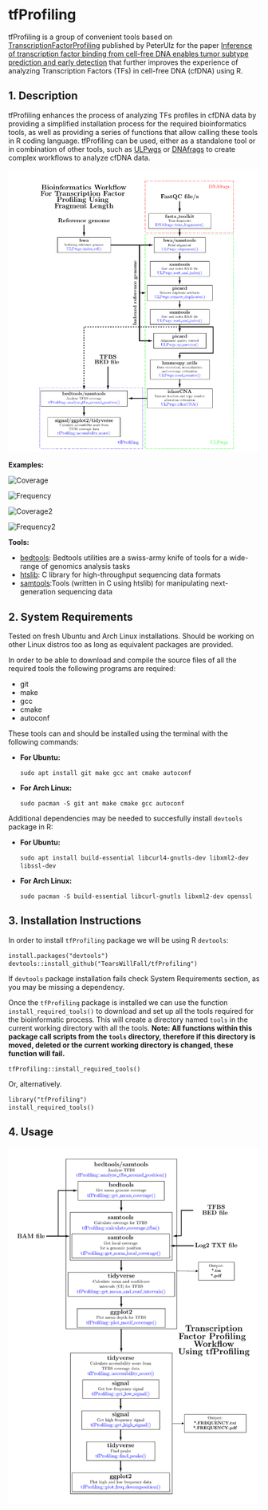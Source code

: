 # tfProfiling

tfProfiling is a group of convenient tools based on [TranscriptionFactorProfiling](https://github.com/PeterUlz/TranscriptionFactorProfiling) published by PeterUlz for the paper [Inference of transcription factor binding from cell-free DNA enables tumor subtype prediction and early detection](https://www.nature.com/articles/s41467-019-12714-4) that further improves the experience of analyzing Transcription Factors (TFs) in cell-free DNA (cfDNA) using R.

## 1. Description

tfProfiling enhances the process of analyzing TFs profiles in cfDNA data by providing a simplified installation process for the required bioinformatics tools, as well as providing a series of functions that allow calling these tools in R coding language. tfProfiling can be used, either as a standalone tool or in combination of other tools, such as [ULPwgs](https://github.com/TearsWillFall/ULPwgs) or [DNAfrags](https://github.com/TearsWillFall/DNAfrags) to create complex workflows to analyze cfDNA data.



![Workflow for tfProfiling](https://github.com/TearsWillFall/tfProfiling/blob/master/Graph.png?raw=true)

**Examples:**

![Coverage](https://github.com/TearsWillFall/tfProfiling/blob/master/examples/Results/SRR11742859/CTCF.50perc/SRR11742859_CTCF.17862TFBS.S1000-E1000.png?raw=true)

![Frequency](https://github.com/TearsWillFall/tfProfiling/blob/master/examples/Results/SRR11742859/CTCF.50perc/SRR11742859_CTCF.17862TFBS.S1000-E1000.FREQUENCY.png?raw=true)

![Coverage2](https://github.com/TearsWillFall/tfProfiling/blob/master/examples/Results/SRR11742859/CTCF.50perc/SRR11742859_CTCF.17862TFBS.S5000-E5000.png?raw=true)

![Frequency2](https://github.com/TearsWillFall/tfProfiling/blob/master/examples/Results/SRR11742859/CTCF.50perc/SRR11742859_CTCF.17862TFBS.S5000-E5000.FREQUENCY.png?raw=true)

**Tools:**
* [bedtools](https://github.com/arq5x/bedtools2): Bedtools utilities are a swiss-army knife of tools for a wide-range of genomics analysis tasks
* [htslib](https://github.com/samtools/htslib): C library for high-throughput sequencing data formats 
* [samtools](https://github.com/samtools/samtools/):Tools (written in C using htslib) for manipulating next-generation sequencing data


## 2. System Requirements

Tested on fresh Ubuntu and Arch Linux installations. Should be working on other Linux distros too as long as equivalent packages are provided. 

In order to be able to download and compile the source files of all the required tools the following programs are required:

* git
* make
* gcc
* cmake
* autoconf

These tools can and should be installed using the terminal with the following commands:


* **For Ubuntu:**

  ```
  sudo apt install git make gcc ant cmake autoconf 
  ```

* **For Arch Linux:**

  ```
  sudo pacman -S git ant make cmake gcc autoconf
  ```
  
Additional dependencies may be needed to succesfully install `devtools` package in R:
  
* **For Ubuntu:**

  ```
  sudo apt install build-essential libcurl4-gnutls-dev libxml2-dev libssl-dev
  ```
  
* **For Arch Linux:**

  ```
  sudo pacman -S build-essential libcurl-gnutls libxml2-dev openssl
  ```
  
  
 ## 3. Installation Instructions

In order to install `tfProfiling` package we will be using R `devtools`:

```
install.packages("devtools")
devtools::install_github("TearsWillFall/tfProfiling")
```
If `devtools` package installation fails check System Requirements section, as you may be missing a dependency.

Once the `tfProfiling` package is installed we can use the function `install_required_tools()` to download and set up all the tools required for the bioinformatic process. This will create a directory named `tools` in the current working directory with all the tools. **Note: All functions within this package call scripts from the `tools` directory, therefore if this directory is moved, deleted or the current working directory is changed, these function will fail.**

```
tfProfiling::install_required_tools()
```

Or, alternatively.

```
library("tfProfiling")
install_required_tools()
```

## 4. Usage

![Workflow for tfProfiling](https://github.com/TearsWillFall/tfProfiling/blob/master/Graph2.png?raw=true)


